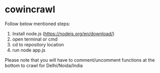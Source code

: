 # cowincrawl
Follow below mentioned steps:

1. Install node.js (https://nodejs.org/en/download/)
2. open terminal or cmd
3. cd to repository location 
4. run node app.js


Please note that you will have to comment/uncomment functions at the bottom to crawl for Delhi/Noida/India
